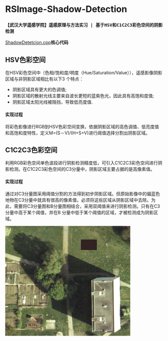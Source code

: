 # RSImage-Shadow-Detection
### `【武汉大学遥感学院】遥感原理与方法实习 | 基于HSV和C1C2C3彩色空间的阴影检测`
[ShadowDetetcion.cpp](./ShadowDetetcion.cpp)**核心代码**

## HSV色彩空间
在HSV彩色空间中（色相/饱和度/明度（Hue/Saturation/Value）），遥感影像阴影区域与非阴影区域相比有以下3 个特点：  
- 阴影区域具有更大的色调值;  
- 阴影区域的散射光线主要来自波长更短的蓝紫色光，因此具有高饱和度值;  
- 阴影区域太阳光线被阻挡，导致低亮度值. 

#### 实现过程
将彩色影像进行RGB到HSV色彩空间变换，依据阴影区域的高色调值、低亮度值和高饱和度特性，定义M=(S－V)/(H+S+V)进行阈值选择分割出阴影区域。

## C1C2C3色彩空间
利用RGB彩色空间单色波段进行阴影检测精度低，可引入C1C2C3彩色空间进行阴影检测。在C1C2C3彩色空间的C3分量中，阴影区域主要占据的是高像素值。

#### 实现过程
通过对C3分量图采用阈值分割的方法得到初步阴影区域。但原始影像中的偏蓝色地物在C3分量中就具有很高的像素值，必须将这些区域从阴影区域中去除。为此，需要将C3分量图和B分量图相结合，采用双阈值来进行阴影检测。只有在C3分量中高于某个阈值，并在B 分量中低于某个阈值的区域，才被检测成为阴影区域。

<img src="SrcImg/Color.bmp" width='400'>
